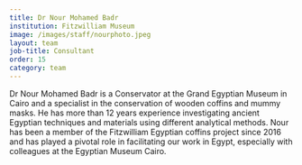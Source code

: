 ```yaml
---
title: Dr Nour Mohamed Badr
institution: Fitzwilliam Museum
image: /images/staff/nourphoto.jpeg
layout: team
job-title: Consultant
order: 15
category: team
---
```


Dr Nour Mohamed Badr is a Conservator at the Grand Egyptian Museum in Cairo and a specialist in the conservation of wooden coffins and mummy masks. He has more than 12 years experience investigating ancient Egyptian techniques and materials using different analytical methods. Nour has been a member of the Fitzwilliam Egyptian coffins project since 2016 and has played a pivotal role in facilitating our work in Egypt, especially with colleagues at the Egyptian Museum Cairo. 
